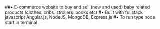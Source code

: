 ##• E-commerce website to buy and sell (new and used) baby related products (clothes, cribs, strollers, books etc)
#• Built with fullstack javascript Angular.js, NodeJS, MongoDB, Express.js
#• To run type node start in terminal
